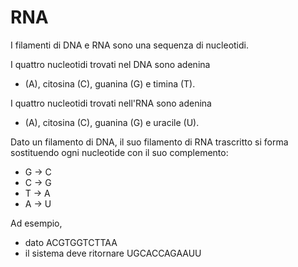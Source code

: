 # RNA

I filamenti di DNA e RNA sono una sequenza di nucleotidi.

I quattro nucleotidi trovati nel DNA sono 
adenina 
- (A), citosina (C), guanina (G) e timina (T).

I quattro nucleotidi trovati nell'RNA sono 
adenina 
- (A), citosina (C), guanina (G) e uracile (U).

Dato un filamento di DNA, il suo filamento di RNA trascritto si forma sostituendo ogni nucleotide con il suo complemento:

- G -> C
- C -> G
- T -> A
- A -> U

Ad esempio, 
- dato ACGTGGTCTTAA
- il sistema deve ritornare UGCACCAGAAUU